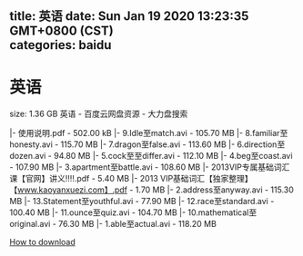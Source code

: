 
title: 英语
date: Sun Jan 19 2020 13:23:35 GMT+0800 (CST)    
categories: baidu
---

# 英语
size: 1.36 GB
 英语 - 百度云网盘资源 - 大力盘搜索
 
|- 使用说明.pdf - 502.00 kB
|- 9.Idle至match.avi - 105.70 MB
|- 8.familiar至honesty.avi - 115.70 MB
|- 7.dragon至false.avi - 113.60 MB
|- 6.direction至dozen.avi - 94.80 MB
|- 5.cock至至differ.avi - 112.10 MB
|- 4.beg至coast.avi - 107.90 MB
|- 3.apartment至battle.avi - 108.60 MB
|- 2013VIP专属基础词汇课【官网】讲义!!!!.pdf - 5.40 MB
|- 2013 VIP基础词汇【独家整理】【www.kaoyanxuezi.com】.pdf - 1.70 MB
|- 2.address至anyway.avi - 115.30 MB
|- 13.Statement至youthful.avi - 77.90 MB
|- 12.race至standard.avi - 100.40 MB
|- 11.ounce至quiz.avi - 104.70 MB
|- 10.mathematical至original.avi - 76.30 MB
|- 1.able至actual.avi - 118.20 MB

[How to download](https://bpcam.bemobtrk.com/go/2ceec3aa-1ca2-46d6-b9ff-aaa5c184517c?jno=574)